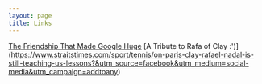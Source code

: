 ```yaml
---
layout: page
title: Links
---
```


[The Friendship That Made Google Huge](https://www.newyorker.com/magazine/2018/12/10/the-friendship-that-made-google-huge)
[A Tribute to Rafa of Clay :')] (https://www.straitstimes.com/sport/tennis/on-paris-clay-rafael-nadal-is-still-teaching-us-lessons?&utm_source=facebook&utm_medium=social-media&utm_campaign=addtoany)
